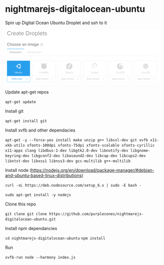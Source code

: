 # nightmarejs-digitalocean-ubuntu

Spin up Digital Ocean Ubuntu Droplet and ssh to it

![](https://raw.githubusercontent.com/purplecones/nightmarejs-digitalocean-ubuntu/master/do.png)

Update apt-get repos

`apt-get update`

Install git

`apt-get install git`

Install xvfb and other dependacies

`apt-get -y --force-yes install make unzip g++ libssl-dev git xvfb x11-xkb-utils xfonts-100dpi xfonts-75dpi xfonts-scalable xfonts-cyrillic x11-apps clang libdbus-1-dev libgtk2.0-dev libnotify-dev libgnome-keyring-dev libgconf2-dev libasound2-dev libcap-dev libcups2-dev libxtst-dev libxss1 libnss3-dev gcc-multilib g++-multilib`

Install node (https://nodejs.org/en/download/package-manager/#debian-and-ubuntu-based-linux-distributions)

`curl -sL https://deb.nodesource.com/setup_6.x | sudo -E bash -`

`sudo apt-get install -y nodejs`

Clone this repo

`git clone git clone https://github.com/purplecones/nightmarejs-digitalocean-ubuntu.git`

Install npm dependancies

`cd nightmarejs-digitalocean-ubuntu`
`npm install`

Run

`xvfb-run node --harmony index.js`
